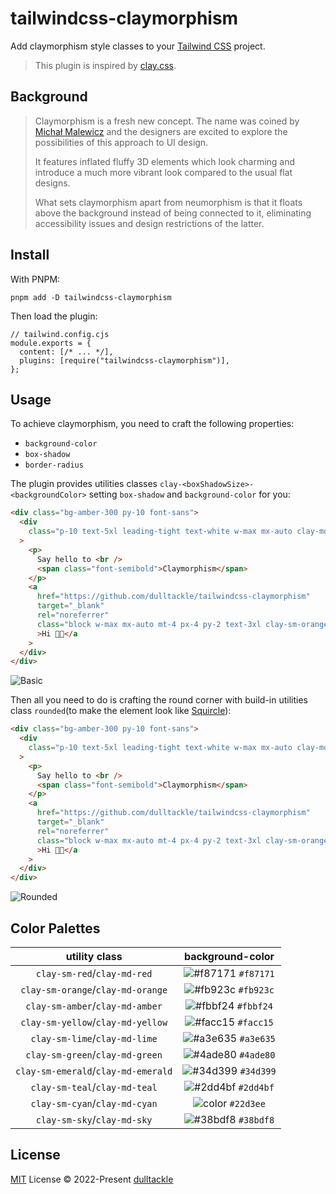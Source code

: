 # tailwindcss-claymorphism

Add claymorphism style classes to your [Tailwind CSS](https://tailwindcss.com/docs/what-is-tailwind/) project.

> This plugin is inspired by [clay.css](https://github.com/codeAdrian/clay.css).

## Background

> Claymorphism is a fresh new concept. The name was coined by [Michał Malewicz](https://hype4.academy/articles/design/claymorphism-in-user-interfaces) and the designers are excited to explore the possibilities of this approach to UI design.
>
> It features inflated fluffy 3D elements which look charming and introduce a much more vibrant look compared to the usual flat designs.
>
> What sets claymorphism apart from neumorphism is that it floats above the background instead of being connected to it, eliminating accessibility issues and design restrictions of the latter.

## Install

With PNPM:

```SH
pnpm add -D tailwindcss-claymorphism
```

Then load the plugin:

```JS
// tailwind.config.cjs
module.exports = {
  content: [/* ... */],
  plugins: [require("tailwindcss-claymorphism")],
};
```

## Usage

To achieve claymorphism, you need to craft the following properties:

- `background-color`
- `box-shadow`
- `border-radius`

The plugin provides utilities classes `clay-<boxShadowSize>-<backgroundColor>` setting `box-shadow` and `background-color` for you:

```HTML
<div class="bg-amber-300 py-10 font-sans">
  <div
    class="p-10 text-5xl leading-tight text-white w-max mx-auto clay-md-red"
  >
    <p>
      Say hello to <br />
      <span class="font-semibold">Claymorphism</span>
    </p>
    <a
      href="https://github.com/dulltackle/tailwindcss-claymorphism"
      target="_blank"
      rel="noreferrer"
      class="block w-max mx-auto mt-4 px-4 py-2 text-3xl clay-sm-orange"
      >Hi 👋🏻</a
    >
  </div>
</div>
```

![Basic](https://s3.bmp.ovh/imgs/2022/08/05/6a0d0b7de624c48a.png)

Then all you need to do is crafting the round corner with build-in utilities class `rounded`(to make the element look like [Squircle](https://en.wikipedia.org/wiki/Squircle)):

```HTML
<div class="bg-amber-300 py-10 font-sans">
  <div
    class="p-10 text-5xl leading-tight text-white w-max mx-auto clay-md-red rounded-3xl"
  >
    <p>
      Say hello to <br />
      <span class="font-semibold">Claymorphism</span>
    </p>
    <a
      href="https://github.com/dulltackle/tailwindcss-claymorphism"
      target="_blank"
      rel="noreferrer"
      class="block w-max mx-auto mt-4 px-4 py-2 text-3xl clay-sm-orange rounded-xl"
      >Hi 👋🏻</a
    >
  </div>
</div>
```

![Rounded](https://s3.bmp.ovh/imgs/2022/08/05/6670a10fa0a9e383.png)

## Color Palettes

|        utility class        |                          background-color                           |
| :-------------------------: | :-----------------------------------------------------------------: |
| `clay-sm-red`/`clay-md-red` | ![#f87171](https://user-images.githubusercontent.com/45963660/193528975-acc97d29-f3d2-4927-aae4-f599a0d95424.svg) `#f87171` |
| `clay-sm-orange`/`clay-md-orange` | ![#fb923c](https://user-images.githubusercontent.com/45963660/193531101-3424e770-f2c7-4729-bec4-32dc3a70882b.svg) `#fb923c` |
| `clay-sm-amber`/`clay-md-amber` | ![#fbbf24](https://user-images.githubusercontent.com/45963660/193533141-0fb8bdb6-d597-48d3-bad7-0f537ab57749.svg) `#fbbf24` |
| `clay-sm-yellow`/`clay-md-yellow` | ![#facc15](https://user-images.githubusercontent.com/45963660/193536758-2a4571ae-2f5f-46a2-8e74-80134103df5d.svg) `#facc15` |
| `clay-sm-lime`/`clay-md-lime` | ![#a3e635](https://user-images.githubusercontent.com/45963660/193538028-a1ab7743-10b6-4515-8341-ee57d5c251d5.svg) `#a3e635` |
| `clay-sm-green`/`clay-md-green` | ![#4ade80](https://user-images.githubusercontent.com/45963660/193541267-b9f8db4b-5310-46fa-8cad-c18e63f11216.svg) `#4ade80` |
| `clay-sm-emerald`/`clay-md-emerald` | ![#34d399](https://user-images.githubusercontent.com/45963660/193543102-00c37f77-82b5-4c95-b608-e4381baea2b2.svg) `#34d399` |
| `clay-sm-teal`/`clay-md-teal` | ![#2dd4bf](https://user-images.githubusercontent.com/45963660/193544174-c7bcf873-869a-4c99-89a4-2476d8950386.svg) `#2dd4bf` |
| `clay-sm-cyan`/`clay-md-cyan` | ![color](https://user-images.githubusercontent.com/45963660/193755192-cd19c5fa-7105-4806-a0ac-a80f6e23d69d.svg) `#22d3ee` |
| `clay-sm-sky`/`clay-md-sky` | ![#38bdf8](https://user-images.githubusercontent.com/45963660/193756798-092a41eb-edfe-4244-af6b-dce4097e5a1c.svg) `#38bdf8` |

## License

[MIT](./LICENSE) License © 2022-Present [dulltackle](https://github.com/dulltackle)

